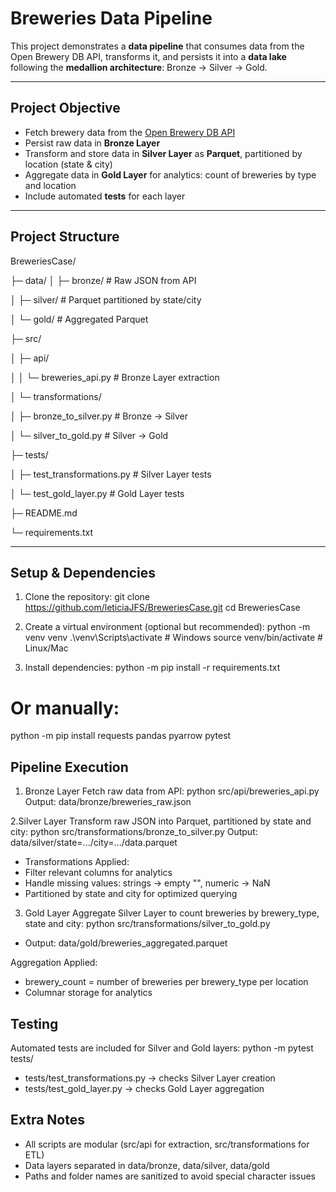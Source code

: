 # Breweries Data Pipeline

This project demonstrates a **data pipeline** that consumes data from the Open Brewery DB API, transforms it, and persists it into a **data lake** following the **medallion architecture**: Bronze → Silver → Gold.

---

## **Project Objective**

- Fetch brewery data from the [Open Brewery DB API](https://www.openbrewerydb.org/)  
- Persist raw data in **Bronze Layer**  
- Transform and store data in **Silver Layer** as **Parquet**, partitioned by location (state & city)  
- Aggregate data in **Gold Layer** for analytics: count of breweries by type and location  
- Include automated **tests** for each layer  

---

## **Project Structure**

BreweriesCase/

├─ data/
│ ├─ bronze/ # Raw JSON from API

│ ├─ silver/ # Parquet partitioned by state/city

│ └─ gold/ # Aggregated Parquet

├─ src/

│ ├─ api/

│ │ └─ breweries_api.py # Bronze Layer extraction

│ └─ transformations/

│ ├─ bronze_to_silver.py # Bronze → Silver

│ └─ silver_to_gold.py # Silver → Gold

├─ tests/

│ ├─ test_transformations.py # Silver Layer tests

│ └─ test_gold_layer.py # Gold Layer tests

├─ README.md

└─ requirements.txt


---

## **Setup & Dependencies**

1. Clone the repository:
git clone https://github.com/leticiaJFS/BreweriesCase.git
cd BreweriesCase

2. Create a virtual environment (optional but recommended):
python -m venv venv
.\venv\Scripts\activate    # Windows
source venv/bin/activate   # Linux/Mac

3. Install dependencies:
python -m pip install -r requirements.txt
# Or manually:
python -m pip install requests pandas pyarrow pytest

## **Pipeline Execution** 
1. Bronze Layer
Fetch raw data from API:
python src/api/breweries_api.py
Output: data/bronze/breweries_raw.json

2.Silver Layer
Transform raw JSON into Parquet, partitioned by state and city:
python src/transformations/bronze_to_silver.py
Output: data/silver/state=.../city=.../data.parquet

- Transformations Applied:
- Filter relevant columns for analytics
- Handle missing values: strings → empty "", numeric → NaN
- Partitioned by state and city for optimized querying

3. Gold Layer
Aggregate Silver Layer to count breweries by brewery_type, state and city:
python src/transformations/silver_to_gold.py
- Output: data/gold/breweries_aggregated.parquet

Aggregation Applied:
- brewery_count = number of breweries per brewery_type per location
- Columnar storage for analytics

## **Testing** 
Automated tests are included for Silver and Gold layers:
python -m pytest tests/
- tests/test_transformations.py → checks Silver Layer creation
- tests/test_gold_layer.py → checks Gold Layer aggregation

## **Extra Notes** 
- All scripts are modular (src/api for extraction, src/transformations for ETL)
- Data layers separated in data/bronze, data/silver, data/gold
- Paths and folder names are sanitized to avoid special character issues
